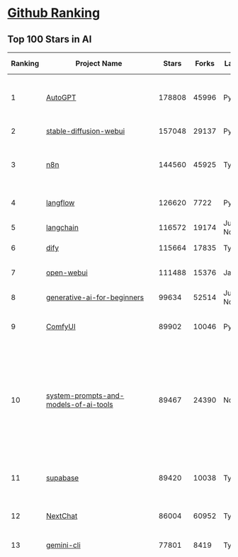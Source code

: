[Github Ranking](../README.md)
==========

## Top 100 Stars in AI

| Ranking | Project Name | Stars | Forks | Language | Open Issues | Description | Last Commit |
| ------- | ------------ | ----- | ----- | -------- | ----------- | ----------- | ----------- |
| 1 | [AutoGPT](https://github.com/Significant-Gravitas/AutoGPT) | 178808 | 45996 | Python | 178 | AutoGPT is the vision of accessible AI for everyone, to use and to build on. Our mission is to provide the tools, so that you can focus on what matters. | 2025-10-03T00:38:06Z |
| 2 | [stable-diffusion-webui](https://github.com/AUTOMATIC1111/stable-diffusion-webui) | 157048 | 29137 | Python | 2367 | Stable Diffusion web UI | 2025-09-17T16:31:20Z |
| 3 | [n8n](https://github.com/n8n-io/n8n) | 144560 | 45925 | TypeScript | 745 | Fair-code workflow automation platform with native AI capabilities. Combine visual building with custom code, self-host or cloud, 400+ integrations. | 2025-10-03T02:10:21Z |
| 4 | [langflow](https://github.com/langflow-ai/langflow) | 126620 | 7722 | Python | 378 | Langflow is a powerful tool for building and deploying AI-powered agents and workflows. | 2025-10-03T01:33:13Z |
| 5 | [langchain](https://github.com/langchain-ai/langchain) | 116572 | 19174 | Jupyter Notebook | 148 | 🦜🔗 Build context-aware reasoning applications | 2025-10-03T03:33:39Z |
| 6 | [dify](https://github.com/langgenius/dify) | 115664 | 17835 | TypeScript | 505 | Production-ready platform for agentic workflow development. | 2025-10-02T12:26:38Z |
| 7 | [open-webui](https://github.com/open-webui/open-webui) | 111488 | 15376 | JavaScript | 218 | User-friendly AI Interface (Supports Ollama, OpenAI API, ...) | 2025-10-02T22:45:08Z |
| 8 | [generative-ai-for-beginners](https://github.com/microsoft/generative-ai-for-beginners) | 99634 | 52514 | Jupyter Notebook | 7 | 21 Lessons, Get Started Building with Generative AI  | 2025-09-30T05:41:52Z |
| 9 | [ComfyUI](https://github.com/comfyanonymous/ComfyUI) | 89902 | 10046 | Python | 2787 | The most powerful and modular diffusion model GUI, api and backend with a graph/nodes interface. | 2025-10-03T03:29:12Z |
| 10 | [system-prompts-and-models-of-ai-tools](https://github.com/x1xhlol/system-prompts-and-models-of-ai-tools) | 89467 | 24390 | None | 54 | FULL Augment Code, Claude Code, Cluely, CodeBuddy, Comet, Cursor, Devin AI, Junie, Kiro, Leap.new, Lovable, Manus Agent Tools, NotionAI, Orchids.app, Perplexity, Poke, Qoder, Replit, Same.dev, Trae, Traycer AI, VSCode Agent, Warp.dev, Windsurf, Xcode, Z.ai Code, dia & v0. (And other Open Sourced) System Prompts, Internal Tools & AI Models | 2025-10-02T17:19:02Z |
| 11 | [supabase](https://github.com/supabase/supabase) | 89420 | 10038 | TypeScript | 214 | The Postgres development platform. Supabase gives you a dedicated Postgres database to build your web, mobile, and AI applications. | 2025-10-03T02:53:36Z |
| 12 | [NextChat](https://github.com/ChatGPTNextWeb/NextChat) | 86004 | 60952 | TypeScript | 669 | ✨ Light and Fast AI Assistant. Support: Web \| iOS \| MacOS \| Android \|  Linux \| Windows | 2025-09-29T12:01:08Z |
| 13 | [gemini-cli](https://github.com/google-gemini/gemini-cli) | 77801 | 8419 | TypeScript | 1842 | An open-source AI agent that brings the power of Gemini directly into your terminal. | 2025-10-03T03:29:55Z |
| 14 | [funNLP](https://github.com/fighting41love/funNLP) | 76354 | 15011 | Python | 34 | 中英文敏感词、语言检测、中外手机/电话归属地/运营商查询、名字推断性别、手机号抽取、身份证抽取、邮箱抽取、中日文人名库、中文缩写库、拆字词典、词汇情感值、停用词、反动词表、暴恐词表、繁简体转换、英文模拟中文发音、汪峰歌词生成器、职业名称词库、同义词库、反义词库、否定词库、汽车品牌词库、汽车零件词库、连续英文切割、各种中文词向量、公司名字大全、古诗词库、IT词库、财经词库、成语词库、地名词库、历史名人词库、诗词词库、医学词库、饮食词库、法律词库、汽车词库、动物词库、中文聊天语料、中文谣言数据、百度中文问答数据集、句子相似度匹配算法集合、bert资源、文本生成&摘要相关工具、cocoNLP信息抽取工具、国内电话号码正则匹配、清华大学XLORE:中英文跨语言百科知识图谱、清华大学人工智能技术系列报告、自然语言生成、NLU太难了系列、自动对联数据及机器人、用户名黑名单列表、罪名法务名词及分类模型、微信公众号语料、cs224n深度学习自然语言处理课程、中文手写汉字识别、中文自然语言处理 语料/数据集、变量命名神器、分词语料库+代码、任务型对话英文数据集、ASR 语音数据集 + 基于深度学习的中文语音识别系统、笑声检测器、Microsoft多语言数字/单位/如日期时间识别包、中华新华字典数据库及api(包括常用歇后语、成语、词语和汉字)、文档图谱自动生成、SpaCy 中文模型、Common Voice语音识别数据集新版、神经网络关系抽取、基于bert的命名实体识别、关键词(Keyphrase)抽取包pke、基于医疗领域知识图谱的问答系统、基于依存句法与语义角色标注的事件三元组抽取、依存句法分析4万句高质量标注数据、cnocr：用来做中文OCR的Python3包、中文人物关系知识图谱项目、中文nlp竞赛项目及代码汇总、中文字符数据、speech-aligner: 从“人声语音”及其“语言文本”产生音素级别时间对齐标注的工具、AmpliGraph: 知识图谱表示学习(Python)库：知识图谱概念链接预测、Scattertext 文本可视化(python)、语言/知识表示工具：BERT & ERNIE、中文对比英文自然语言处理NLP的区别综述、Synonyms中文近义词工具包、HarvestText领域自适应文本挖掘工具（新词发现-情感分析-实体链接等）、word2word：(Python)方便易用的多语言词-词对集：62种语言/3,564个多语言对、语音识别语料生成工具：从具有音频/字幕的在线视频创建自动语音识别(ASR)语料库、构建医疗实体识别的模型（包含词典和语料标注）、单文档非监督的关键词抽取、Kashgari中使用gpt-2语言模型、开源的金融投资数据提取工具、文本自动摘要库TextTeaser: 仅支持英文、人民日报语料处理工具集、一些关于自然语言的基本模型、基于14W歌曲知识库的问答尝试--功能包括歌词接龙and已知歌词找歌曲以及歌曲歌手歌词三角关系的问答、基于Siamese bilstm模型的相似句子判定模型并提供训练数据集和测试数据集、用Transformer编解码模型实现的根据Hacker News文章标题自动生成评论、用BERT进行序列标记和文本分类的模板代码、LitBank：NLP数据集——支持自然语言处理和计算人文学科任务的100部带标记英文小说语料、百度开源的基准信息抽取系统、虚假新闻数据集、Facebook: LAMA语言模型分析，提供Transformer-XL/BERT/ELMo/GPT预训练语言模型的统一访问接口、CommonsenseQA：面向常识的英文QA挑战、中文知识图谱资料、数据及工具、各大公司内部里大牛分享的技术文档 PDF 或者 PPT、自然语言生成SQL语句（英文）、中文NLP数据增强（EDA）工具、英文NLP数据增强工具 、基于医药知识图谱的智能问答系统、京东商品知识图谱、基于mongodb存储的军事领域知识图谱问答项目、基于远监督的中文关系抽取、语音情感分析、中文ULMFiT-情感分析-文本分类-语料及模型、一个拍照做题程序、世界各国大规模人名库、一个利用有趣中文语料库 qingyun 训练出来的中文聊天机器人、中文聊天机器人seqGAN、省市区镇行政区划数据带拼音标注、教育行业新闻语料库包含自动文摘功能、开放了对话机器人-知识图谱-语义理解-自然语言处理工具及数据、中文知识图谱：基于百度百科中文页面-抽取三元组信息-构建中文知识图谱、masr: 中文语音识别-提供预训练模型-高识别率、Python音频数据增广库、中文全词覆盖BERT及两份阅读理解数据、ConvLab：开源多域端到端对话系统平台、中文自然语言处理数据集、基于最新版本rasa搭建的对话系统、基于TensorFlow和BERT的管道式实体及关系抽取、一个小型的证券知识图谱/知识库、复盘所有NLP比赛的TOP方案、OpenCLaP：多领域开源中文预训练语言模型仓库、UER：基于不同语料+编码器+目标任务的中文预训练模型仓库、中文自然语言处理向量合集、基于金融-司法领域(兼有闲聊性质)的聊天机器人、g2pC：基于上下文的汉语读音自动标记模块、Zincbase 知识图谱构建工具包、诗歌质量评价/细粒度情感诗歌语料库、快速转化「中文数字」和「阿拉伯数字」、百度知道问答语料库、基于知识图谱的问答系统、jieba_fast 加速版的jieba、正则表达式教程、中文阅读理解数据集、基于BERT等最新语言模型的抽取式摘要提取、Python利用深度学习进行文本摘要的综合指南、知识图谱深度学习相关资料整理、维基大规模平行文本语料、StanfordNLP 0.2.0：纯Python版自然语言处理包、NeuralNLP-NeuralClassifier：腾讯开源深度学习文本分类工具、端到端的封闭域对话系统、中文命名实体识别：NeuroNER vs. BertNER、新闻事件线索抽取、2019年百度的三元组抽取比赛：“科学空间队”源码、基于依存句法的开放域文本知识三元组抽取和知识库构建、中文的GPT2训练代码、ML-NLP - 机器学习(Machine Learning)NLP面试中常考到的知识点和代码实现、nlp4han:中文自然语言处理工具集(断句/分词/词性标注/组块/句法分析/语义分析/NER/N元语法/HMM/代词消解/情感分析/拼写检查、XLM：Facebook的跨语言预训练语言模型、用基于BERT的微调和特征提取方法来进行知识图谱百度百科人物词条属性抽取、中文自然语言处理相关的开放任务-数据集-当前最佳结果、CoupletAI - 基于CNN+Bi-LSTM+Attention 的自动对对联系统、抽象知识图谱、MiningZhiDaoQACorpus - 580万百度知道问答数据挖掘项目、brat rapid annotation tool: 序列标注工具、大规模中文知识图谱数据：1.4亿实体、数据增强在机器翻译及其他nlp任务中的应用及效果、allennlp阅读理解:支持多种数据和模型、PDF表格数据提取工具 、 Graphbrain：AI开源软件库和科研工具，目的是促进自动意义提取和文本理解以及知识的探索和推断、简历自动筛选系统、基于命名实体识别的简历自动摘要、中文语言理解测评基准，包括代表性的数据集&基准模型&语料库&排行榜、树洞 OCR 文字识别 、从包含表格的扫描图片中识别表格和文字、语声迁移、Python口语自然语言处理工具集(英文)、 similarity：相似度计算工具包，java编写、海量中文预训练ALBERT模型 、Transformers 2.0 、基于大规模音频数据集Audioset的音频增强 、Poplar：网页版自然语言标注工具、图片文字去除，可用于漫画翻译 、186种语言的数字叫法库、Amazon发布基于知识的人-人开放领域对话数据集 、中文文本纠错模块代码、繁简体转换 、 Python实现的多种文本可读性评价指标、类似于人名/地名/组织机构名的命名体识别数据集 、东南大学《知识图谱》研究生课程(资料)、. 英文拼写检查库 、 wwsearch是企业微信后台自研的全文检索引擎、CHAMELEON：深度学习新闻推荐系统元架构 、 8篇论文梳理BERT相关模型进展与反思、DocSearch：免费文档搜索引擎、 LIDA：轻量交互式对话标注工具 、aili - the fastest in-memory index in the East 东半球最快并发索引 、知识图谱车音工作项目、自然语言生成资源大全 、中日韩分词库mecab的Python接口库、中文文本摘要/关键词提取、汉字字符特征提取器 (featurizer)，提取汉字的特征（发音特征、字形特征）用做深度学习的特征、中文生成任务基准测评 、中文缩写数据集、中文任务基准测评 - 代表性的数据集-基准(预训练)模型-语料库-baseline-工具包-排行榜、PySS3：面向可解释AI的SS3文本分类器机器可视化工具 、中文NLP数据集列表、COPE - 格律诗编辑程序、doccano：基于网页的开源协同多语言文本标注工具 、PreNLP：自然语言预处理库、简单的简历解析器，用来从简历中提取关键信息、用于中文闲聊的GPT2模型：GPT2-chitchat、基于检索聊天机器人多轮响应选择相关资源列表(Leaderboards、Datasets、Papers)、(Colab)抽象文本摘要实现集锦(教程 、词语拼音数据、高效模糊搜索工具、NLP数据增广资源集、微软对话机器人框架 、 GitHub Typo Corpus：大规模GitHub多语言拼写错误/语法错误数据集、TextCluster：短文本聚类预处理模块 Short text cluster、面向语音识别的中文文本规范化、BLINK：最先进的实体链接库、BertPunc：基于BERT的最先进标点修复模型、Tokenizer：快速、可定制的文本词条化库、中文语言理解测评基准，包括代表性的数据集、基准(预训练)模型、语料库、排行榜、spaCy 医学文本挖掘与信息提取 、 NLP任务示例项目代码集、 python拼写检查库、chatbot-list - 行业内关于智能客服、聊天机器人的应用和架构、算法分享和介绍、语音质量评价指标(MOSNet, BSSEval, STOI, PESQ, SRMR)、 用138GB语料训练的法文RoBERTa预训练语言模型 、BERT-NER-Pytorch：三种不同模式的BERT中文NER实验、无道词典 - 有道词典的命令行版本，支持英汉互查和在线查询、2019年NLP亮点回顾、 Chinese medical dialogue data 中文医疗对话数据集 、最好的汉字数字(中文数字)-阿拉伯数字转换工具、 基于百科知识库的中文词语多词义/义项获取与特定句子词语语义消歧、awesome-nlp-sentiment-analysis - 情感分析、情绪原因识别、评价对象和评价词抽取、LineFlow：面向所有深度学习框架的NLP数据高效加载器、中文医学NLP公开资源整理 、MedQuAD：(英文)医学问答数据集、将自然语言数字串解析转换为整数和浮点数、Transfer Learning in Natural Language Processing (NLP) 、面向语音识别的中文/英文发音辞典、Tokenizers：注重性能与多功能性的最先进分词器、CLUENER 细粒度命名实体识别 Fine Grained Named Entity Recognition、 基于BERT的中文命名实体识别、中文谣言数据库、NLP数据集/基准任务大列表、nlp相关的一些论文及代码, 包括主题模型、词向量(Word Embedding)、命名实体识别(NER)、文本分类(Text Classificatin)、文本生成(Text Generation)、文本相似性(Text Similarity)计算等，涉及到各种与nlp相关的算法，基于keras和tensorflow 、Python文本挖掘/NLP实战示例、 Blackstone：面向非结构化法律文本的spaCy pipeline和NLP模型通过同义词替换实现文本“变脸” 、中文 预训练 ELECTREA 模型: 基于对抗学习 pretrain Chinese Model 、albert-chinese-ner - 用预训练语言模型ALBERT做中文NER 、基于GPT2的特定主题文本生成/文本增广、开源预训练语言模型合集、多语言句向量包、编码、标记和实现：一种可控高效的文本生成方法、 英文脏话大列表 、attnvis：GPT2、BERT等transformer语言模型注意力交互可视化、CoVoST：Facebook发布的多语种语音-文本翻译语料库，包括11种语言(法语、德语、荷兰语、俄语、西班牙语、意大利语、土耳其语、波斯语、瑞典语、蒙古语和中文)的语音、文字转录及英文译文、Jiagu自然语言处理工具 - 以BiLSTM等模型为基础，提供知识图谱关系抽取 中文分词 词性标注 命名实体识别 情感分析 新词发现 关键词 文本摘要 文本聚类等功能、用unet实现对文档表格的自动检测，表格重建、NLP事件提取文献资源列表 、 金融领域自然语言处理研究资源大列表、CLUEDatasetSearch - 中英文NLP数据集：搜索所有中文NLP数据集，附常用英文NLP数据集 、medical_NER - 中文医学知识图谱命名实体识别 、(哈佛)讲因果推理的免费书、知识图谱相关学习资料/数据集/工具资源大列表、Forte：灵活强大的自然语言处理pipeline工具集 、Python字符串相似性算法库、PyLaia：面向手写文档分析的深度学习工具包、TextFooler：针对文本分类/推理的对抗文本生成模块、Haystack：灵活、强大的可扩展问答(QA)框架、中文关键短语抽取工具 | 2024-05-10T07:38:24Z |
| 15 | [netdata](https://github.com/netdata/netdata) | 76281 | 6187 | C | 168 | The fastest path to AI-powered full stack observability, even for lean teams. | 2025-10-03T00:23:10Z |
| 16 | [LLMs-from-scratch](https://github.com/rasbt/LLMs-from-scratch) | 74232 | 10819 | Jupyter Notebook | 6 | Implement a ChatGPT-like LLM in PyTorch from scratch, step by step | 2025-10-01T15:47:08Z |
| 17 | [Deep-Live-Cam](https://github.com/hacksider/Deep-Live-Cam) | 73712 | 10722 | Python | 63 | real time face swap and one-click video deepfake with only a single image | 2025-08-29T06:44:46Z |
| 18 | [awesome-mcp-servers](https://github.com/punkpeye/awesome-mcp-servers) | 71839 | 5948 | None | 36 | A collection of MCP servers. | 2025-10-02T12:57:55Z |
| 19 | [awesome-llm-apps](https://github.com/Shubhamsaboo/awesome-llm-apps) | 71068 | 9104 | Python | 4 | Collection of awesome LLM apps with AI Agents and RAG using OpenAI, Anthropic, Gemini and opensource models. | 2025-09-28T02:47:34Z |
| 20 | [browser-use](https://github.com/browser-use/browser-use) | 70769 | 8309 | Python | 121 | 🌐 Make websites accessible for AI agents. Automate tasks online with ease. | 2025-10-03T00:37:41Z |
| 21 | [lobe-chat](https://github.com/lobehub/lobe-chat) | 66407 | 13748 | TypeScript | 934 | 🤯 Lobe Chat - an open-source, modern design AI chat framework. Supports multiple AI providers (OpenAI / Claude 4 / Gemini / DeepSeek / Ollama / Qwen), Knowledge Base (file upload / RAG ), one click install MCP Marketplace and Artifacts / Thinking. One-click FREE deployment of your private AI Agent application. | 2025-10-03T00:29:48Z |
| 22 | [AppFlowy](https://github.com/AppFlowy-IO/AppFlowy) | 65766 | 4590 | Dart | 968 | Bring projects, wikis, and teams together with AI. AppFlowy is the AI collaborative workspace where you achieve more without losing control of your data. The leading open source Notion alternative. | 2025-09-29T12:29:14Z |
| 23 | [ragflow](https://github.com/infiniflow/ragflow) | 65467 | 6864 | TypeScript | 2890 | RAGFlow is a leading open-source Retrieval-Augmented Generation (RAG) engine that fuses cutting-edge RAG with Agent capabilities to create a superior context layer for LLMs | 2025-10-02T13:12:19Z |
| 24 | [firecrawl](https://github.com/firecrawl/firecrawl) | 61094 | 4948 | TypeScript | 61 | The Web Data API for AI - Turn entire websites into LLM-ready markdown or structured data 🔥 | 2025-10-02T19:46:10Z |
| 25 | [LLaMA-Factory](https://github.com/hiyouga/LLaMA-Factory) | 59638 | 7306 | Python | 676 | Unified Efficient Fine-Tuning of 100+ LLMs & VLMs (ACL 2024) | 2025-10-02T07:59:21Z |
| 26 | [MetaGPT](https://github.com/FoundationAgents/MetaGPT) | 58794 | 7119 | Python | 13 | 🌟 The Multi-Agent Framework: First AI Software Company, Towards Natural Language Programming | 2025-06-30T11:45:55Z |
| 27 | [PaddleOCR](https://github.com/PaddlePaddle/PaddleOCR) | 56529 | 8797 | Python | 127 | Turn any PDF or image document into structured data for your AI. A powerful, lightweight OCR toolkit that bridges the gap between images/PDFs and LLMs. Supports 80+ languages. | 2025-09-28T00:13:27Z |
| 28 | [gpt-engineer](https://github.com/AntonOsika/gpt-engineer) | 54917 | 7302 | Python | 31 | CLI platform to experiment with codegen. Precursor to: https://lovable.dev | 2025-05-14T10:15:10Z |
| 29 | [ChatGPT](https://github.com/lencx/ChatGPT) | 54154 | 6171 | Rust | 850 | 🔮 ChatGPT Desktop Application (Mac, Windows and Linux) | 2024-08-29T17:58:11Z |
| 30 | [crawl4ai](https://github.com/unclecode/crawl4ai) | 54139 | 5399 | Python | 182 | 🚀🤖 Crawl4AI: Open-source LLM Friendly Web Crawler & Scraper. Don't be shy, join here: https://discord.gg/jP8KfhDhyN | 2025-10-02T09:09:00Z |
| 31 | [meilisearch](https://github.com/meilisearch/meilisearch) | 53473 | 2196 | Rust | 214 | A lightning-fast search engine API bringing AI-powered hybrid search to your sites and applications. | 2025-10-02T16:11:50Z |
| 32 | [OpenBB](https://github.com/OpenBB-finance/OpenBB) | 52880 | 5051 | Python | 36 | Financial data platform for analysts, quants and AI agents. | 2025-10-01T18:14:00Z |
| 33 | [autogen](https://github.com/microsoft/autogen) | 50414 | 7707 | Python | 404 | A programming framework for agentic AI | 2025-10-02T23:54:24Z |
| 34 | [anything-llm](https://github.com/Mintplex-Labs/anything-llm) | 49644 | 5175 | JavaScript | 249 | The all-in-one Desktop & Docker AI application with built-in RAG, AI agents, No-code agent builder, MCP compatibility,  and more. | 2025-10-03T00:42:33Z |
| 35 | [dbeaver](https://github.com/dbeaver/dbeaver) | 45627 | 3862 | Java | 3058 | Free universal database tool and SQL client | 2025-10-02T21:59:59Z |
| 36 | [MoneyPrinterTurbo](https://github.com/harry0703/MoneyPrinterTurbo) | 45488 | 6359 | Python | 194 | 利用AI大模型，一键生成高清短视频 Generate short videos with one click using AI LLM. | 2025-06-11T06:34:54Z |
| 37 | [text-generation-webui](https://github.com/oobabooga/text-generation-webui) | 45117 | 5802 | Python | 2592 | The definitive Web UI for local AI, with powerful features and easy setup. | 2025-09-22T20:59:23Z |
| 38 | [Flowise](https://github.com/FlowiseAI/Flowise) | 44107 | 22545 | TypeScript | 607 | Build AI Agents, Visually | 2025-10-03T00:12:50Z |
| 39 | [JeecgBoot](https://github.com/jeecgboot/JeecgBoot) | 43997 | 15579 | Java | 42 | 🔥AI低代码平台，助力企业快速实现低代码开发和构建AI应用！前后端分离架构 SpringBoot3，SpringCloud、Mybatis，Ant Design&Vue3、TS+vite！强大代码生成器实现前后端一键生成，无需手写代码! 引领AI低代码开发模式：AI生成→在线编码→代码生成→手工合并，解决Java项目80%重复工作，提升效率，节省成本，兼顾灵活性~ | 2025-09-30T07:43:34Z |
| 40 | [ClickHouse](https://github.com/ClickHouse/ClickHouse) | 43161 | 7677 | C++ | 4623 | ClickHouse® is a real-time analytics database management system | 2025-10-03T02:44:10Z |
| 41 | [AI-For-Beginners](https://github.com/microsoft/AI-For-Beginners) | 42869 | 8309 | Jupyter Notebook | 24 | 12 Weeks, 24 Lessons, AI for All! | 2025-09-23T15:57:06Z |
| 42 | [airflow](https://github.com/apache/airflow) | 42649 | 15709 | Python | 1358 | Apache Airflow - A platform to programmatically author, schedule, and monitor workflows | 2025-10-03T02:22:34Z |
| 43 | [GitHubDaily](https://github.com/GitHubDaily/GitHubDaily) | 42296 | 4293 | None | 422 | 坚持分享 GitHub 上高质量、有趣实用的开源技术教程、开发者工具、编程网站、技术资讯。A list cool, interesting projects of GitHub. | 2025-03-20T08:54:47Z |
| 44 | [kong](https://github.com/Kong/kong) | 41885 | 4998 | Lua | 61 | 🦍 The Cloud-Native Gateway for APIs & AI | 2025-10-01T16:05:36Z |
| 45 | [ai-agents-for-beginners](https://github.com/microsoft/ai-agents-for-beginners) | 41624 | 13468 | Jupyter Notebook | 13 | 12 Lessons to Get Started Building AI Agents | 2025-10-02T20:07:23Z |
| 46 | [ai-hedge-fund](https://github.com/virattt/ai-hedge-fund) | 41559 | 7309 | Python | 23 | An AI Hedge Fund Team | 2025-09-30T21:55:53Z |
| 47 | [ailearning](https://github.com/apachecn/ailearning) | 41518 | 11591 | Python | 3 | AiLearning：数据分析+机器学习实战+线性代数+PyTorch+NLTK+TF2 | 2024-11-12T16:21:55Z |
| 48 | [ColossalAI](https://github.com/hpcaitech/ColossalAI) | 41194 | 4533 | Python | 430 | Making large AI models cheaper, faster and more accessible | 2025-09-29T17:25:47Z |
| 49 | [llm-app](https://github.com/pathwaycom/llm-app) | 40985 | 1103 | Jupyter Notebook | 4 | Ready-to-run cloud templates for RAG, AI pipelines, and enterprise search with live data. 🐳Docker-friendly.⚡Always in sync with Sharepoint, Google Drive, S3, Kafka, PostgreSQL, real-time data APIs, and more. | 2025-09-15T12:49:25Z |
| 50 | [mem0](https://github.com/mem0ai/mem0) | 40765 | 4312 | Python | 285 | Universal memory layer for AI Agents; Announcing OpenMemory MCP - local and secure memory management. | 2025-10-02T16:11:03Z |
| 51 | [docling](https://github.com/docling-project/docling) | 40421 | 2822 | Python | 612 | Get your documents ready for gen AI | 2025-10-02T19:48:55Z |
| 52 | [upscayl](https://github.com/upscayl/upscayl) | 40042 | 1869 | TypeScript | 55 | 🆙 Upscayl - #1 Free and Open Source AI Image Upscaler for Linux, MacOS and Windows. | 2025-09-24T19:44:23Z |
| 53 | [chatgpt-on-wechat](https://github.com/zhayujie/chatgpt-on-wechat) | 39257 | 9441 | Python | 307 | 基于大模型搭建的聊天机器人，同时支持 微信公众号、企业微信应用、飞书、钉钉 等接入，可选择ChatGPT/Claude/DeepSeek/文心一言/讯飞星火/通义千问/ Gemini/GLM-4/Kimi/LinkAI，能处理文本、语音和图片，访问操作系统和互联网，支持基于自有知识库进行定制企业智能客服。 | 2025-08-08T02:47:49Z |
| 54 | [ray](https://github.com/ray-project/ray) | 39181 | 6847 | Python | 2779 | Ray is an AI compute engine. Ray consists of a core distributed runtime and a set of AI Libraries for accelerating ML workloads. | 2025-10-03T03:33:50Z |
| 55 | [crewAI](https://github.com/crewAIInc/crewAI) | 38774 | 5144 | Python | 37 | Framework for orchestrating role-playing, autonomous AI agents. By fostering collaborative intelligence, CrewAI empowers agents to work together seamlessly, tackling complex tasks. | 2025-10-03T02:23:52Z |
| 56 | [photoprism](https://github.com/photoprism/photoprism) | 38482 | 2156 | Go | 438 | AI-Powered Photos App for the Decentralized Web 🌈💎✨ | 2025-10-02T21:01:01Z |
| 57 | [quivr](https://github.com/QuivrHQ/quivr) | 38478 | 3676 | Python | 2 | Opiniated RAG for integrating GenAI in your apps 🧠   Focus on your product rather than the RAG. Easy integration in existing products with customisation!  Any LLM: GPT4, Groq, Llama. Any Vectorstore: PGVector, Faiss. Any Files. Anyway you want.  | 2025-07-09T12:55:23Z |
| 58 | [aider](https://github.com/Aider-AI/aider) | 37764 | 3531 | Python | 1039 | aider is AI pair programming in your terminal | 2025-09-30T13:23:29Z |
| 59 | [Open-Assistant](https://github.com/LAION-AI/Open-Assistant) | 37479 | 3300 | Python | 227 | OpenAssistant is a chat-based assistant that understands tasks, can interact with third-party systems, and retrieve information dynamically to do so. | 2024-08-17T01:55:35Z |
| 60 | [chatbox](https://github.com/chatboxai/chatbox) | 36838 | 3719 | TypeScript | 868 | User-friendly Desktop Client App for AI Models/LLMs (GPT, Claude, Gemini, Ollama...) | 2025-09-13T13:01:11Z |
| 61 | [ToolJet](https://github.com/ToolJet/ToolJet) | 36697 | 4790 | JavaScript | 636 | ToolJet is the open-source foundation of ToolJet AI - the AI-native platform for building internal tools, dashboard, business applications, workflows and AI agents 🚀 | 2025-10-02T16:21:49Z |
| 62 | [MockingBird](https://github.com/babysor/MockingBird) | 36676 | 5266 | Python | 478 | 🚀AI拟声: 5秒内克隆您的声音并生成任意语音内容 Clone a voice in 5 seconds to generate arbitrary speech in real-time | 2024-11-15T05:00:29Z |
| 63 | [google-research](https://github.com/google-research/google-research) | 36458 | 8203 | Jupyter Notebook | 1072 | Google Research | 2025-09-30T18:10:32Z |
| 64 | [mindsdb](https://github.com/mindsdb/mindsdb) | 36242 | 5819 | Python | 47 | AI Analytics and Knowledge Engine for RAG over large-scale, heterogeneous data. - The only MCP Server you'll ever need | 2025-10-03T03:35:53Z |
| 65 | [cursor-free-vip](https://github.com/yeongpin/cursor-free-vip) | 35996 | 4422 | Python | 597 | [Support 0.49.x]（Reset Cursor AI MachineID & Bypass Higher Token Limit） Cursor Ai ，自动重置机器ID ， 免费升级使用Pro功能: You've reached your trial request limit. / Too many free trial accounts used on this machine. Please upgrade to pro. We have this limit in place to prevent abuse. Please let us know if you believe this is a mistake. | 2025-09-16T03:47:39Z |
| 66 | [LocalAI](https://github.com/mudler/LocalAI) | 35611 | 2803 | Go | 308 | :robot: The free, Open Source alternative to OpenAI, Claude and others. Self-hosted and local-first. Drop-in replacement for OpenAI,  running on consumer-grade hardware. No GPU required. Runs gguf, transformers, diffusers and many more. Features: Generate Text, Audio, Video, Images, Voice Cloning, Distributed, P2P and decentralized inference | 2025-10-02T21:09:00Z |
| 67 | [AgentGPT](https://github.com/reworkd/AgentGPT) | 35019 | 9480 | TypeScript | 130 | 🤖 Assemble, configure, and deploy autonomous AI Agents in your browser. | 2025-04-29T01:19:32Z |
| 68 | [Folo](https://github.com/RSSNext/Folo) | 34586 | 1666 | TypeScript | 271 | 🧡 Follow everything in one place | 2025-09-30T16:01:28Z |
| 69 | [awesome-cursorrules](https://github.com/PatrickJS/awesome-cursorrules) | 34349 | 2908 | MDX | 35 | 📄  Configuration files that enhance Cursor AI editor experience with custom rules and behaviors | 2025-09-24T22:10:23Z |
| 70 | [gold-miner](https://github.com/xitu/gold-miner) | 34266 | 5042 | None | 11 | 🥇掘金翻译计划，可能是世界最大最好的英译中技术社区，最懂读者和译者的翻译平台： | 2024-04-17T09:44:37Z |
| 71 | [agno](https://github.com/agno-agi/agno) | 34058 | 4347 | Python | 104 | High-performance runtime for multi-agent systems. Build, run and manage secure multi-agent systems in your cloud. | 2025-10-02T20:35:28Z |
| 72 | [Fabric](https://github.com/danielmiessler/Fabric) | 33686 | 3445 | JavaScript | 34 | Fabric is an open-source framework for augmenting humans using AI. It provides a modular system for solving specific problems using a crowdsourced set of AI prompts that can be used anywhere. | 2025-09-30T13:57:02Z |
| 73 | [ruoyi-vue-pro](https://github.com/YunaiV/ruoyi-vue-pro) | 33447 | 7211 | Java | 4 | 🔥 官方推荐 🔥 RuoYi-Vue 全新 Pro 版本，优化重构所有功能。基于 Spring Boot + MyBatis Plus + Vue & Element 实现的后台管理系统 + 微信小程序，支持 RBAC 动态权限、数据权限、SaaS 多租户、Flowable 工作流、三方登录、支付、短信、商城、CRM、ERP、AI 大模型等功能。你的 ⭐️ Star ⭐️，是作者生发的动力！ | 2025-10-02T09:53:48Z |
| 74 | [gpt-pilot](https://github.com/Pythagora-io/gpt-pilot) | 33428 | 3425 | Python | 237 | The first real AI developer | 2025-09-11T13:41:50Z |
| 75 | [spaCy](https://github.com/explosion/spaCy) | 32580 | 4588 | Python | 171 | 💫 Industrial-strength Natural Language Processing (NLP) in Python | 2025-05-28T15:28:05Z |
| 76 | [chatbot-ui](https://github.com/mckaywrigley/chatbot-ui) | 32409 | 9335 | TypeScript | 179 | AI chat for any model. | 2024-08-03T00:38:07Z |
| 77 | [context7](https://github.com/upstash/context7) | 32386 | 1604 | JavaScript | 68 | Context7 MCP Server -- Up-to-date code documentation for LLMs and AI code editors | 2025-10-02T07:03:44Z |
| 78 | [tabby](https://github.com/TabbyML/tabby) | 32178 | 1601 | Rust | 214 | Self-hosted AI coding assistant | 2025-09-26T20:03:32Z |
| 79 | [nacos](https://github.com/alibaba/nacos) | 32106 | 13148 | Java | 247 | an easy-to-use dynamic service discovery, configuration and service management platform for building AI cloud native applications. | 2025-09-30T09:52:03Z |
| 80 | [fairseq](https://github.com/facebookresearch/fairseq) | 31849 | 6605 | Python | 1192 | Facebook AI Research Sequence-to-Sequence Toolkit written in Python. | 2025-09-30T11:16:06Z |
| 81 | [qlib](https://github.com/microsoft/qlib) | 31706 | 4887 | Python | 253 | Qlib is an AI-oriented Quant investment platform that aims to use AI tech to empower Quant Research, from exploring ideas to implementing productions. Qlib supports diverse ML modeling paradigms, including supervised learning, market dynamics modeling, and RL, and is now equipped with https://github.com/microsoft/RD-Agent to automate R&D process. | 2025-09-26T04:15:09Z |
| 82 | [exo](https://github.com/exo-explore/exo) | 31662 | 2109 | Python | 367 | Run your own AI cluster at home with everyday devices 📱💻 🖥️⌚ | 2025-03-21T22:23:32Z |
| 83 | [netron](https://github.com/lutzroeder/netron) | 31501 | 3005 | JavaScript | 19 | Visualizer for neural network, deep learning and machine learning models | 2025-10-03T01:29:14Z |
| 84 | [cursor](https://github.com/cursor/cursor) | 31405 | 2058 | None | 2140 | The AI Code Editor | 2024-10-13T19:23:26Z |
| 85 | [khoj](https://github.com/khoj-ai/khoj) | 31243 | 1827 | Python | 76 | Your AI second brain. Self-hostable. Get answers from the web or your docs. Build custom agents, schedule automations, do deep research. Turn any online or local LLM into your personal, autonomous AI (gpt, claude, gemini, llama, qwen, mistral). Get started - free. | 2025-09-16T09:17:58Z |
| 86 | [LibreChat](https://github.com/danny-avila/LibreChat) | 30537 | 5848 | TypeScript | 185 | Enhanced ChatGPT Clone: Features Agents, MCP, DeepSeek, Anthropic, AWS, OpenAI, Responses API, Azure, Groq, o1, GPT-5, Mistral, OpenRouter, Vertex AI, Gemini, Artifacts, AI model switching, message search, Code Interpreter, langchain, DALL-E-3, OpenAPI Actions, Functions, Secure Multi-User Auth, Presets, open-source for self-hosting. Active. | 2025-10-02T13:33:58Z |
| 87 | [spec-kit](https://github.com/github/spec-kit) | 30441 | 2570 | Python | 267 | 💫 Toolkit to help you get started with Spec-Driven Development | 2025-10-01T00:05:39Z |
| 88 | [AI-Expert-Roadmap](https://github.com/AMAI-GmbH/AI-Expert-Roadmap) | 30335 | 2540 | JavaScript | 12 | Roadmap to becoming an Artificial Intelligence Expert in 2022 | 2025-09-12T14:59:30Z |
| 89 | [roop](https://github.com/s0md3v/roop) | 30247 | 6869 | Python | 0 | one-click face swap | 2024-08-19T12:57:17Z |
| 90 | [pytorch-lightning](https://github.com/Lightning-AI/pytorch-lightning) | 30202 | 3578 | Python | 826 | Pretrain, finetune ANY AI model of ANY size on multiple GPUs, TPUs with zero code changes. | 2025-10-02T09:56:18Z |
| 91 | [Mr.-Ranedeer-AI-Tutor](https://github.com/JushBJJ/Mr.-Ranedeer-AI-Tutor) | 29654 | 3384 | None | 13 | A GPT-4 AI Tutor Prompt for customizable personalized learning experiences. | 2025-09-30T08:08:00Z |
| 92 | [continue](https://github.com/continuedev/continue) | 29156 | 3569 | TypeScript | 669 | ⏩ Ship faster with Continuous AI. Build and run custom agents across your IDE, terminal, and CI | 2025-10-03T01:44:24Z |
| 93 | [Jobs_Applier_AI_Agent_AIHawk](https://github.com/feder-cr/Jobs_Applier_AI_Agent_AIHawk) | 28884 | 4381 | Python | 11 | AIHawk aims to easy job hunt process by automating the job application process. Utilizing artificial intelligence, it enables users to apply for multiple jobs in a tailored way. | 2025-05-28T13:24:12Z |
| 94 | [PDFMathTranslate](https://github.com/Byaidu/PDFMathTranslate) | 28315 | 2492 | Python | 111 | PDF scientific paper translation with preserved formats - 基于 AI 完整保留排版的 PDF 文档全文双语翻译，支持 Google/DeepL/Ollama/OpenAI 等服务，提供 CLI/GUI/MCP/Docker/Zotero | 2025-09-29T16:53:43Z |
| 95 | [500-AI-Machine-learning-Deep-learning-Computer-vision-NLP-Projects-with-code](https://github.com/ashishpatel26/500-AI-Machine-learning-Deep-learning-Computer-vision-NLP-Projects-with-code) | 27733 | 6269 | None | 46 | 500 AI Machine learning Deep learning Computer vision NLP Projects with code | 2025-08-01T11:54:09Z |
| 96 | [so-vits-svc](https://github.com/svc-develop-team/so-vits-svc) | 27649 | 5054 | Python | 21 | SoftVC VITS Singing Voice Conversion | 2023-11-11T13:11:31Z |
| 97 | [Genesis](https://github.com/Genesis-Embodied-AI/Genesis) | 27333 | 2507 | Python | 103 | A generative world for general-purpose robotics & embodied AI learning. | 2025-10-02T19:50:10Z |
| 98 | [nx](https://github.com/nrwl/nx) | 27157 | 2608 | TypeScript | 633 | Get to green PRs in half the time. Nx optimizes your builds, scales your CI, and fixes failed PRs. Built for developers and AI agents. | 2025-10-03T01:13:57Z |
| 99 | [generative-models](https://github.com/Stability-AI/generative-models) | 26455 | 2958 | Python | 274 | Generative Models by Stability AI | 2025-09-22T14:09:09Z |
| 100 | [qdrant](https://github.com/qdrant/qdrant) | 26416 | 1837 | Rust | 355 | Qdrant - High-performance, massive-scale Vector Database and Vector Search Engine for the next generation of AI. Also available in the cloud https://cloud.qdrant.io/ | 2025-10-02T19:54:24Z |

